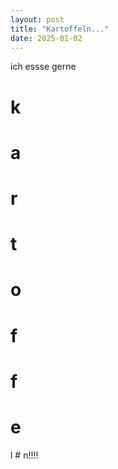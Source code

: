 ```yaml
---
layout: post
title: "Kartoffeln..."
date: 2025-01-02
---
```

 ich essse gerne
 # k
 # a
 # r
 # t
 # o
 # f
 # f
 # e
 l #
 n!!!!
